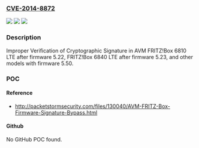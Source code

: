### [CVE-2014-8872](https://cve.mitre.org/cgi-bin/cvename.cgi?name=CVE-2014-8872)
![](https://img.shields.io/static/v1?label=Product&message=n%2Fa&color=blue)
![](https://img.shields.io/static/v1?label=Version&message=n%2Fa&color=blue)
![](https://img.shields.io/static/v1?label=Vulnerability&message=n%2Fa&color=brighgreen)

### Description

Improper Verification of Cryptographic Signature in AVM FRITZ!Box 6810 LTE after firmware 5.22, FRITZ!Box 6840 LTE after firmware 5.23, and other models with firmware 5.50.

### POC

#### Reference
- http://packetstormsecurity.com/files/130040/AVM-FRITZ-Box-Firmware-Signature-Bypass.html

#### Github
No GitHub POC found.

